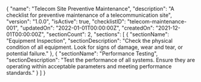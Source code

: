 {
  "name": "Telecom Site Preventive Maintenance",
  "description": "A checklist for preventive maintenance of a telecommunication site",
  "version": "1.0.0",
  "isActive": true,
  "checklistID": "telecom-maintenance-001",
  "updatedOn": "2022-01-01T00:00:00Z",
  "createdOn": "2021-12-01T00:00:00Z",
  "sectionCount": 2,
  "sections": [
    {
      "sectionName": "Equipment Inspection",
      "sectionDescription": "Check the physical condition of all equipment. Look for signs of damage, wear and tear, or potential failure."
    },
    {
      "sectionName": "Performance Testing",
      "sectionDescription": "Test the performance of all systems. Ensure they are operating within acceptable parameters and meeting performance standards."
    }
  ]
}